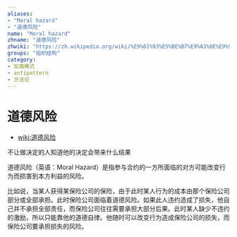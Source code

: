 ```yaml
---
aliases:
- "Moral hazard"
- "道德风险"
name: "Moral hazard"
zhname: "道德风险"
zhwiki: "https://zh.wikipedia.org/wiki/%E9%81%93%E5%BE%B7%E9%A3%8E%E9%99%A9"
groups: "组织结构"
category:
- 反面模式
- antipattern
- 方法论
---
```


# 道德风险

* [wiki:道德风险](https://zh.wikipedia.org/wiki/%E9%81%93%E5%BE%B7%E9%A3%8E%E9%99%A9)

不让做决定的人知道他的决定会带来什么结果

道德风险（英语：Moral Hazard）是指参与合约的一方所面临的对方可能改变行为而损害到本方利益的风险。

比如说，当某人获得某保险公司的保险，由于此时某人行为的成本由那个保险公司部分或全部承担。此时保险公司面临着道德风险。如果此人违约造成了损失，他自己并不承担全部责任，而保险公司往往需要承担大部分后果。此时某人缺少不违约的激励，所以只能靠他的道德自律。他随时可以改变行为造成保险公司的损失，而保险公司要承担损失的风险。
